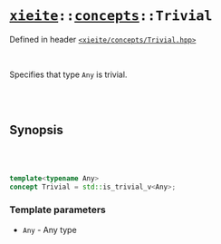 # [`xieite`](../../README.md)`::`[`concepts`](../../docs/concepts.md)`::Trivial`
Defined in header [`<xieite/concepts/Trivial.hpp>`](../../include/xieite/concepts/Trivial.hpp)

<br/>

Specifies that type `Any` is trivial.

<br/><br/>

## Synopsis

<br/><br/>

```cpp
template<typename Any>
concept Trivial = std::is_trivial_v<Any>;
```
### Template parameters
- `Any` - Any type
